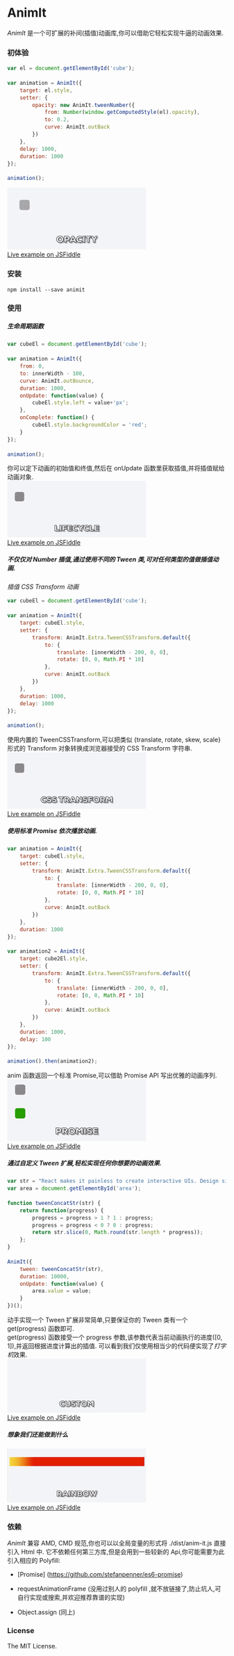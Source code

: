 # AnimIt
*AnimIt* 是一个可扩展的补间(插值)动画库,你可以借助它轻松实现牛逼的动画效果.

### 初体验
```javascript
var el = document.getElementById('cube');

var animation = AnimIt({
	target: el.style,
	setter: {
		opacity: new AnimIt.tweenNumber({
			from: Number(window.getComputedStyle(el).opacity),
			to: 0.2,
			curve: AnimIt.outBack
		})
	},
	delay: 1000,
	duration: 1000
});

animation();

```
![初体验](https://raw.githubusercontent.com/LekongKong/AnimIt/master/examples/demo1.gif)  
[Live example on JSFiddle](https://jsfiddle.net/b1ncer/0tdn6of2/)

### 安装
```
npm install --save animit
```

### 使用
##### 生命周期函数
```javascript
var cubeEl = document.getElementById('cube');

var animation = AnimIt({
	from: 0,
	to: innerWidth - 100,
	curve: AnimIt.outBounce,
	duration: 1000,
	onUpdate: function(value) {
		cubeEl.style.left = value+'px';
	},
	onComplete: function() {
		cubeEl.style.backgroundColor = 'red';
	}
});

animation();

```

你可以定下动画的初始值和终值,然后在 onUpdate 函数里获取插值,并将插值赋给动画对象.  
![生命周期](https://raw.githubusercontent.com/LekongKong/AnimIt/master/examples/demo2.gif)  
[Live example on JSFiddle](https://jsfiddle.net/b1ncer/2LLxkfu7/)

##### 不仅仅对 Number 插值,通过使用不同的 Tween 类,可对任何类型的值做插值动画.
*插值 CSS Transform 动画*
```javascript
var cubeEl = document.getElementById('cube');

var animation = AnimIt({
	target: cubeEl.style,
	setter: {
		transform: AnimIt.Extra.TweenCSSTransform.default({
			to: {
				translate: [innerWidth - 200, 0, 0],
				rotate: [0, 0, Math.PI * 10]
			},
			curve: AnimIt.outBack
		})
	},
	duration: 1000,
	delay: 1000
});

animation();
```

使用内置的 TweenCSSTransform,可以把类似 {translate, rotate, skew, scale} 形式的 Transform 对象转换成浏览器接受的 CSS Transform 字符串.  
![CSS Transform](https://raw.githubusercontent.com/LekongKong/AnimIt/master/examples/demo3.gif)  
[Live example on JSFiddle](https://jsfiddle.net/b1ncer/a313x1yb/)

##### 使用标准 Promise 依次播放动画.
```javascript
var animation = AnimIt({
	target: cubeEl.style,
	setter: {
		transform: AnimIt.Extra.TweenCSSTransform.default({
			to: {
				translate: [innerWidth - 200, 0, 0],
				rotate: [0, 0, Math.PI * 10]
			},
			curve: AnimIt.outBack
		})
	},
	duration: 1000
});

var animation2 = AnimIt({
	target: cube2El.style,
	setter: {
		transform: AnimIt.Extra.TweenCSSTransform.default({
			to: {
				translate: [innerWidth - 200, 0, 0],
				rotate: [0, 0, Math.PI * 10]
			},
			curve: AnimIt.outBack
		})
	},
	duration: 1000,
	delay: 100
});

animation().then(animation2);
```

anim 函数返回一个标准 Promise,可以借助 Promise API 写出优雅的动画序列.  
![Promise](https://raw.githubusercontent.com/LekongKong/AnimIt/master/examples/demo4.gif)  
[Live example on JSFiddle](https://jsfiddle.net/b1ncer/qeqrcnb2/)

##### 通过自定义 Tween 扩展,轻松实现任何你想要的动画效果.
```javascript
var str = "React makes it painless to create interactive UIs. Design simple views for each state in your application, and React will efficiently update and render just the right components when your data changes.Declarative views make your code more predictable and easier to debug.";
var area = document.getElementById('area');

function tweenConcatStr(str) {
	return function(progress) {
        progress = progress > 1 ? 1 : progress;
        progress = progress < 0 ? 0 : progress;
		return str.slice(0, Math.round(str.length * progress));
	};
}

AnimIt({
	tween: tweenConcatStr(str),
	duration: 10000,
	onUpdate: function(value) {
		area.value = value;
	}
})();
```

动手实现一个 Tween 扩展非常简单,只要保证你的 Tween 类有一个 get(progress) 函数即可.   
get(progress) 函数接受一个 progress 参数,该参数代表当前动画执行的进度([0, 1]),并返回根据进度计算出的插值.
可以看到我们仅使用相当少的代码便实现了*打字机*效果.  
![Custom](https://raw.githubusercontent.com/LekongKong/AnimIt/master/examples/demo5.gif)  
[Live example on JSFiddle](https://jsfiddle.net/b1ncer/98Ljeah4/)

##### 想象我们还能做到什么
![Rainbow](https://raw.githubusercontent.com/LekongKong/AnimIt/master/examples/demo6.gif)  
[Live example on JSFiddle](https://jsfiddle.net/b1ncer/uuhv65dk/)

### 依赖
*AnimIt* 兼容 AMD, CMD 规范,你也可以以全局变量的形式将 ./dist/anim-it.js 直接引入 Html 中.
它不依赖任何第三方库,但是会用到一些较新的 Api,你可能需要为此引入相应的 Polyfill:

* [Promise] (https://github.com/stefanpenner/es6-promise)

* requestAnimationFrame (没用过别人的 polyfill ,就不放链接了,防止坑人,可自行实现或搜索,并欢迎推荐靠谱的实现)

* Object.assign (同上)

### License

The MIT License.

